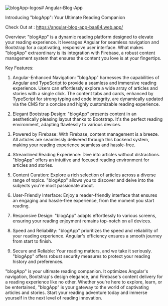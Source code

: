 ![blogApp-logos](https://github.com/anirudhg16/Angular-Blog-App/assets/80595161/126bd893-5d57-486c-8712-a2a36280dfab)# Angular-Blog-App

Introducing "blogApp": Your Ultimate Reading Companion

Check Out at : https://angular-blog-app-baa84.web.app/

Overview:
"blogApp" is a dynamic reading platform designed to elevate your reading experience. It leverages Angular for seamless navigation and Bootstrap for a captivating, responsive user interface. What makes "blogApp" extraordinary is its integration with Firebase, a robust content management system that ensures the content you love is at your fingertips.

Key Features:

1. Angular-Enhanced Navigation:
"blogApp" harnesses the capabilities of Angular and TypeScript to provide a seamless and immersive reading experience. Users can effortlessly explore a wide array of articles and stories with a single click. The content tabs and cards, enhanced by TypeScript for strong typing and code integrity, are dynamically updated via the CMS for a concise and highly customizable reading experience.

2. Elegant Bootstrap Design:
"blogApp" presents content in an aesthetically pleasing layout thanks to Bootstrap. It's the perfect reading environment, adapting flawlessly to various devices.

3. Powered by Firebase:
With Firebase, content management is a breeze. All articles are seamlessly delivered through this backend system, making your reading experience seamless and hassle-free.

4. Streamlined Reading Experience:
Dive into articles without distractions. "blogApp" offers an intuitive and focused reading environment for articles and stories.

5. Content Curation:
Explore a rich selection of articles across a diverse range of topics. "blogApp" allows you to discover and delve into the subjects you're most passionate about.

6. User-Friendly Interface:
Enjoy a reader-friendly interface that ensures an engaging and hassle-free experience, from the moment you start reading.

7. Responsive Design:
"blogApp" adapts effortlessly to various screens, ensuring your reading enjoyment remains top-notch on all devices.

8. Speed and Reliability:
"blogApp" prioritizes the speed and reliability of your reading experience. Angular's efficiency ensures a smooth journey from start to finish.

9. Secure and Reliable:
Your reading matters, and we take it seriously. "blogApp" offers robust security measures to protect your reading history and preferences.

"blogApp" is your ultimate reading companion. It optimizes Angular's navigation, Bootstrap's design elegance, and Firebase's content delivery for a reading experience like no other. Whether you're here to explore, learn, or be entertained, "blogApp" is your gateway to the world of captivating articles and stories. Start your reading adventure today and immerse yourself in the next level of reading innovation.
